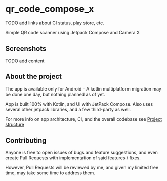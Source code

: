 # qr_code_compose_x

TODO add links about CI status, play store, etc.

Simple QR code scanner using Jetpack Compose and Camera X

## Screenshots

TODO add content

## About the project

The app is available only for Android - A kotlin multiplatform migration may be done one day, but nothing planned as of yet.

App is built 100% with Kotlin, and UI with JetPack Compose. Also uses several other jetpack libraries, and a few third-party as well.

For more info on app architecture, CI, and the overall codebase see [Project structure](docs/project-structure.md)

## Contributing

Anyone is free to open issues of bugs and feature suggestions, and even create Pull Requests with implementation of said features / fixes.

However, Pull Requests will be reviewed by me, and given my limited free time, may take some time to address them.
